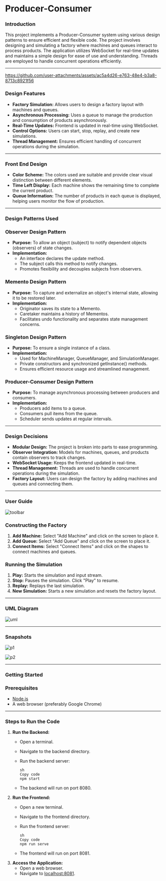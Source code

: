 # Producer-Consumer

### Introduction

This project implements a Producer-Consumer system using various design patterns to ensure efficient and flexible code. The project involves designing and simulating a factory where machines and queues interact to process products. The application utilizes WebSocket for real-time updates and maintains a simple design for ease of use and understanding. Threads are employed to handle concurrent operations efficiently.

---
https://github.com/user-attachments/assets/ac5a4d26-e763-48e4-b3a8-8713c8921f56

### Design Features

- **Factory Simulation:** Allows users to design a factory layout with machines and queues.
- **Asynchronous Processing:** Uses a queue to manage the production and consumption of products asynchronously.
- **Real-Time Updates:** Frontend is updated in real-time using WebSocket.
- **Control Options:** Users can start, stop, replay, and create new simulations.
- **Thread Management:** Ensures efficient handling of concurrent operations during the simulation.

---

### Front End Design

- **Color Scheme:** The colors used are suitable and provide clear visual distinction between different elements.
- **Time Left Display:** Each machine shows the remaining time to complete the current product.
- **Queue Information:** The number of products in each queue is displayed, helping users monitor the flow of production.

---

### Design Patterns Used

### Observer Design Pattern

- **Purpose:** To allow an object (subject) to notify dependent objects (observers) of state changes.
- **Implementation:**
    - An interface declares the update method.
    - The subject calls this method to notify changes.
    - Promotes flexibility and decouples subjects from observers.

### Memento Design Pattern

- **Purpose:** To capture and externalize an object's internal state, allowing it to be restored later.
- **Implementation:**
    - Originator saves its state to a Memento.
    - Caretaker maintains a history of Mementos.
    - Facilitates undo functionality and separates state management concerns.

### Singleton Design Pattern

- **Purpose:** To ensure a single instance of a class.
- **Implementation:**
    - Used for MachineManager, QueueManager, and SimulationManager.
    - Private constructors and synchronized getInstance() methods.
    - Ensures efficient resource usage and streamlined management.

### Producer-Consumer Design Pattern

- **Purpose:** To manage asynchronous processing between producers and consumers.
- **Implementation:**
    - Producers add items to a queue.
    - Consumers pull items from the queue.
    - Scheduler sends updates at regular intervals.

---

### Design Decisions

- **Modular Design:** The project is broken into parts to ease programming.
- **Observer Integration:** Models for machines, queues, and products contain observers to track changes.
- **WebSocket Usage:** Keeps the frontend updated in real-time.
- **Thread Management:** Threads are used to handle concurrent operations during the simulation.
- **Factory Layout:** Users can design the factory by adding machines and queues and connecting them.

---

### User Guide

![toolbar](https://github.com/user-attachments/assets/02c875b6-76d7-403e-a288-bcc281ec70a4)

### Constructing the Factory

1. **Add Machine:** Select "Add Machine" and click on the screen to place it.
2. **Add Queue:** Select "Add Queue" and click on the screen to place it.
3. **Connect Items:** Select "Connect Items" and click on the shapes to connect machines and queues.

### Running the Simulation

1. **Play:** Starts the simulation and input stream.
2. **Stop:** Pauses the simulation. Click "Play" to resume.
3. **Replay:** Replays the last simulation.
4. **New Simulation:** Starts a new simulation and resets the factory layout.

---

### UML Diagram
![uml](https://github.com/user-attachments/assets/28fc9095-dc64-4486-bcf4-5934b93c50d9)

---

### Snapshots

![p1](https://github.com/user-attachments/assets/3829f4e1-96b3-4318-a861-1d0c867bea07)

![p2](https://github.com/user-attachments/assets/e10740af-5175-49a8-8f0e-da455eb0805b)

---

### Getting Started

### Prerequisites

- [Node.js](https://nodejs.org/)
- A web browser (preferably Google Chrome)

---

### Steps to Run the Code

1. **Run the Backend:**
    - Open a terminal.
    - Navigate to the backend directory.
    - Run the backend server:
        
        ```
        sh
        Copy code
        npm start
        ```
        
    - The backend will run on port 8080.
2. **Run the Frontend:**
    - Open a new terminal.
    - Navigate to the frontend directory.
    - Run the frontend server:
        
        ```
        sh
        Copy code
        npm run serve
        ```
        
    - The frontend will run on port 8081.
3. **Access the Application:**
    - Open a web browser.
    - Navigate to [localhost:8081](http://localhost:8081/).
